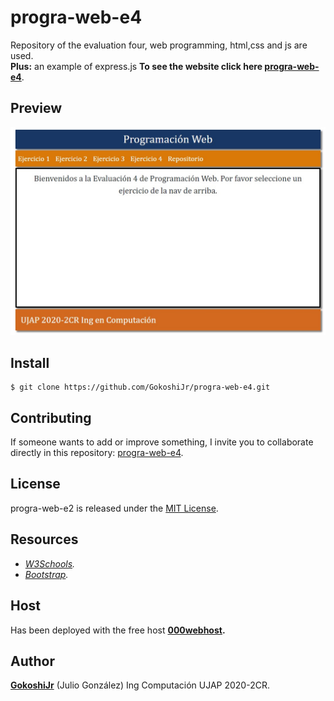 # progra-web-e4

Repository of the evaluation four, web programming, html,css and js are used. 
</br>**Plus:** an example of express.js
**To see the website click here [progra-web-e4](https://progra-web-e4.000webhostapp.com/)**.

## Preview

![alt view](https://github.com/GokoshiJr/proga-web-e4/blob/master/progra-web-e4-cap.png?raw=true)

## Install

```git
$ git clone https://github.com/GokoshiJr/progra-web-e4.git
```

## Contributing

If someone wants to add or improve something, I invite you to collaborate directly in this repository: [progra-web-e4](https://github.com/GokoshiJr/progra-web-e4).

## License

progra-web-e2 is released under the [MIT License](https://opensource.org/licenses/MIT).

## Resources

- *[W3Schools](https://www.w3schools.com/css/default.asp).* 
- *[Bootstrap](https://getbootstrap.com/docs/4.5/getting-started/introduction/).*

## Host

Has been deployed with the free host **[000webhost](https://www.000webhost.com/).**

## Author

**[GokoshiJr](https://github.com/GokoshiJr)** (Julio Gonz&aacute;lez) Ing Computaci&oacute;n UJAP 2020-2CR.
